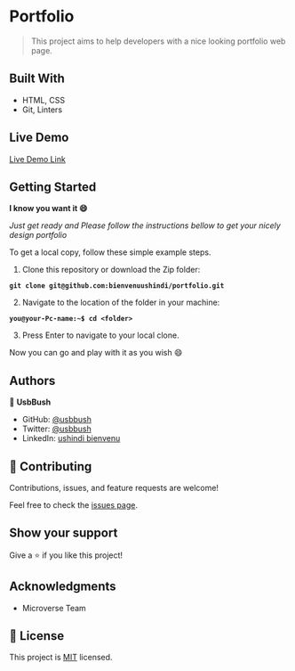# Portfolio

> This project aims to help developers with a nice looking portfolio web page.

## Built With

- HTML, CSS
- Git, Linters

## Live Demo 

[Live Demo Link](https://bienvenuushindi.github.io/portfolio/)

## Getting Started


**I know you want it :smile:**

*Just get ready and  Please follow the instructions bellow to get your nicely design portfolio*

To get a local copy, follow these simple example steps.

1. Clone this repository or download the Zip folder:

**``git clone git@github.com:bienvenuushindi/portfolio.git``**

2. Navigate to the location of the folder in your machine:

**``you@your-Pc-name:~$ cd <folder>``**

3. Press Enter to navigate to your local clone.

Now you can go and play with it as you wish :smile:

## Authors

👤 **UsbBush**

- GitHub: [@usbbush](https://github.com/bienvenuushindi/)
- Twitter: [@usbbush](https://twitter.com/usbbush)
- LinkedIn: [ushindi bienvenu](https://www.linkedin.com/in/ushindi-bienvenu-894b2b141/)


## 🤝 Contributing

Contributions, issues, and feature requests are welcome!

Feel free to check the [issues page](../../issues/).

## Show your support

Give a ⭐️ if you like this project!

## Acknowledgments

- Microverse Team 


## 📝 License

This project is [MIT](./MIT.md) licensed.


